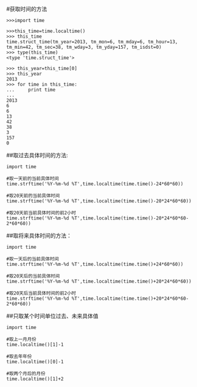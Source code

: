 #获取时间的方法

    >>>import time

    >>>this_time=time.localtime()
    >>> this_time
    time.struct_time(tm_year=2013, tm_mon=6, tm_mday=6, tm_hour=13, tm_min=42, tm_sec=38, tm_wday=3, tm_yday=157, tm_isdst=0)
    >>> type(this_time)
    <type 'time.struct_time'>
    
    >>> this_year=this_time[0]
    >>> this_year
    2013
    >>> for time in this_time:
    ...     print time
    ...
    2013
    6
    6
    13
    42
    38
    3
    157
    0

##取过去具体时间的方法:

    import time

    #取一天前的当前具体时间
    time.strftime('%Y-%m-%d %T',time.localtime(time.time()-24*60*60))

    #取20天前的当前具体时间
    time.strftime('%Y-%m-%d %T',time.localtime(time.time()-20*24*60*60))

    #取20天前当前具体时间的前2小时
    time.strftime('%Y-%m-%d %T',time.localtime(time.time()-20*24*60*60-2*60*60))

##取将来具体时间的方法：

    import time

    #取一天后的当前具体时间
    time.strftime('%Y-%m-%d %T',time.localtime(time.time()+24*60*60))

    #取20天后的当前具体时间
    time.strftime('%Y-%m-%d %T',time.localtime(time.time()+20*24*60*60))

    #取20天后当前具体时间的前2小时
    time.strftime('%Y-%m-%d %T',time.localtime(time.time()+20*24*60*60-2*60*60))

##只取某个时间单位过去、未来具体值

    import time

    #取上一月月份
    time.localtime()[1]-1

    #取去年年份
    time.localtime()[0]-1

    #取两个月后的月份
    time.localtime()[1]+2

